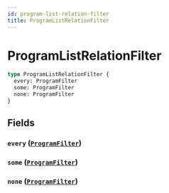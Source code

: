 ```yaml
---
id: program-list-relation-filter
title: ProgramListRelationFilter
---
```


 # ProgramListRelationFilter





```graphql
type ProgramListRelationFilter {
  every: ProgramFilter
  some: ProgramFilter
  none: ProgramFilter
}
```


## Fields

### `every` ([`ProgramFilter`](/inputs/program-filter))




### `some` ([`ProgramFilter`](/inputs/program-filter))




### `none` ([`ProgramFilter`](/inputs/program-filter))






